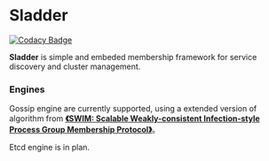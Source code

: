 # Sladder

[![Codacy Badge](https://api.codacy.com/project/badge/Grade/97885e973fd2497c8f77f62a1f979a77)](https://app.codacy.com/manual/Sunmxt/sladder?utm_source=github.com&utm_medium=referral&utm_content=Sunmxt/sladder&utm_campaign=Badge_Grade_Dashboard)

**Sladder** is simple and embeded membership framework for service discovery and cluster management.



### Engines

Gossip engine are currently supported, using a extended version of algorithm from [**《SWIM: Scalable Weakly-consistent Infection-style Process Group Membership Protocol》**](http://www.cs.cornell.edu/Info/Projects/Spinglass/public_pdfs/SWIM.pdf)。

Etcd engine is in plan.

